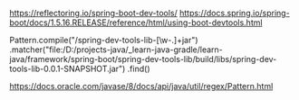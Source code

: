 https://reflectoring.io/spring-boot-dev-tools/
https://docs.spring.io/spring-boot/docs/1.5.16.RELEASE/reference/html/using-boot-devtools.html

Pattern.compile("/spring-dev-tools-lib-[\\w-.]+jar")
.matcher("file:/D:/projects-java/_learn-java-gradle/learn-java/framework/spring-boot/spring-dev-tools-lib/build/libs/spring-dev-tools-lib-0.0.1-SNAPSHOT.jar")
.find()

https://docs.oracle.com/javase/8/docs/api/java/util/regex/Pattern.html
